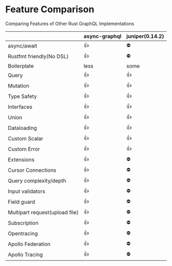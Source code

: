 # Feature Comparison

Comparing Features of Other Rust GraphQL Implementations

|                | async-graphql | juniper(0.14.2) |
|----------------|---------------|-----------------|
| async/await    | 👍            | ⛔️              |
| Rustfmt friendly(No DSL) | 👍          | ⛔️  |
| Boilerplate    | less          | some            |
| Query          | 👍            | 👍              |
| Mutation       | 👍            | 👍               |
| Type Safety    | 👍            | 👍               |
| Interfaces     | 👍            | 👍               |
| Union          | 👍            | 👍               |
| Dataloading    | 👍            | 👍               |
| Custom Scalar   | 👍           | 👍               |
| Custom Error   | 👍            | 👍               |
| Extensions     | 👍            | ⛔️               |
| Cursor Connections  | 👍            | ⛔️               |
| Query complexity/depth     | 👍            | ⛔️               | 
| Input validators | 👍         | ⛔️               |
| Field guard | 👍              | ⛔️               |
| Multipart request(upload file) | 👍 | ⛔️               |
| Subscription   | 👍            | ⛔️               |
| Opentracing     | 👍         | ⛔️               |
| Apollo Federation | 👍         | ⛔️               |
| Apollo Tracing | 👍         | ⛔️               |
